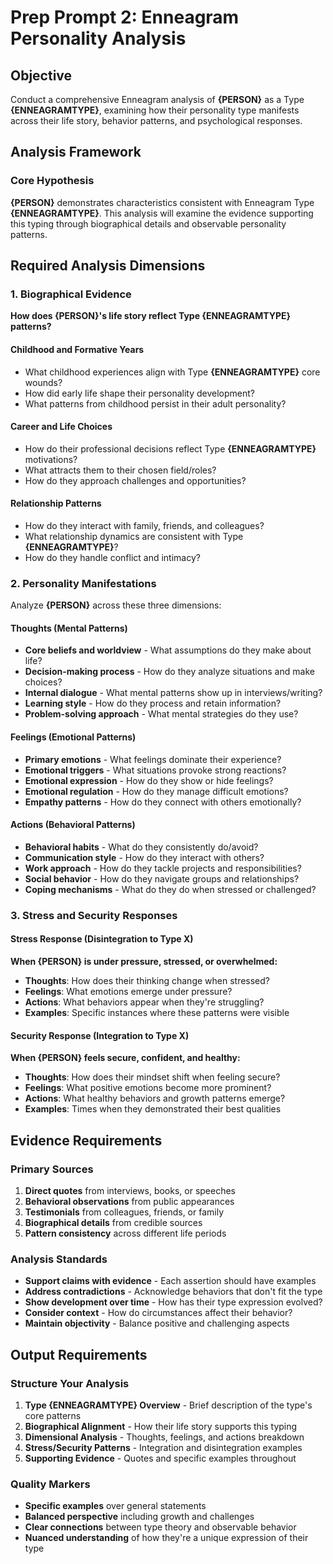 # Prep Prompt 2: Enneagram Personality Analysis

## Objective
Conduct a comprehensive Enneagram analysis of **{PERSON}** as a Type **{ENNEAGRAMTYPE}**, examining how their personality type manifests across their life story, behavior patterns, and psychological responses.

## Analysis Framework

### Core Hypothesis
**{PERSON}** demonstrates characteristics consistent with Enneagram Type **{ENNEAGRAMTYPE}**. This analysis will examine the evidence supporting this typing through biographical details and observable personality patterns.

## Required Analysis Dimensions

### 1. Biographical Evidence
**How does {PERSON}'s life story reflect Type {ENNEAGRAMTYPE} patterns?**

#### **Childhood and Formative Years**
- What childhood experiences align with Type **{ENNEAGRAMTYPE}** core wounds?
- How did early life shape their personality development?
- What patterns from childhood persist in their adult personality?

#### **Career and Life Choices**
- How do their professional decisions reflect Type **{ENNEAGRAMTYPE}** motivations?
- What attracts them to their chosen field/roles?
- How do they approach challenges and opportunities?

#### **Relationship Patterns**
- How do they interact with family, friends, and colleagues?
- What relationship dynamics are consistent with Type **{ENNEAGRAMTYPE}**?
- How do they handle conflict and intimacy?

### 2. Personality Manifestations

Analyze **{PERSON}** across these three dimensions:

#### **Thoughts** (Mental Patterns)
- **Core beliefs and worldview** - What assumptions do they make about life?
- **Decision-making process** - How do they analyze situations and make choices?
- **Internal dialogue** - What mental patterns show up in interviews/writing?
- **Learning style** - How do they process and retain information?
- **Problem-solving approach** - What mental strategies do they use?

#### **Feelings** (Emotional Patterns)
- **Primary emotions** - What feelings dominate their experience?
- **Emotional triggers** - What situations provoke strong reactions?
- **Emotional expression** - How do they show or hide feelings?
- **Emotional regulation** - How do they manage difficult emotions?
- **Empathy patterns** - How do they connect with others emotionally?

#### **Actions** (Behavioral Patterns)
- **Behavioral habits** - What do they consistently do/avoid?
- **Communication style** - How do they interact with others?
- **Work approach** - How do they tackle projects and responsibilities?
- **Social behavior** - How do they navigate groups and relationships?
- **Coping mechanisms** - What do they do when stressed or challenged?

### 3. Stress and Security Responses

#### **Stress Response (Disintegration to Type X)**
**When {PERSON} is under pressure, stressed, or overwhelmed:**
- **Thoughts**: How does their thinking change when stressed?
- **Feelings**: What emotions emerge under pressure?
- **Actions**: What behaviors appear when they're struggling?
- **Examples**: Specific instances where these patterns were visible

#### **Security Response (Integration to Type X)**
**When {PERSON} feels secure, confident, and healthy:**
- **Thoughts**: How does their mindset shift when feeling secure?
- **Feelings**: What positive emotions become more prominent?
- **Actions**: What healthy behaviors and growth patterns emerge?
- **Examples**: Times when they demonstrated their best qualities

## Evidence Requirements

### Primary Sources
1. **Direct quotes** from interviews, books, or speeches
2. **Behavioral observations** from public appearances
3. **Testimonials** from colleagues, friends, or family
4. **Biographical details** from credible sources
5. **Pattern consistency** across different life periods

### Analysis Standards
- **Support claims with evidence** - Each assertion should have examples
- **Address contradictions** - Acknowledge behaviors that don't fit the type
- **Show development over time** - How has their type expression evolved?
- **Consider context** - How do circumstances affect their behavior?
- **Maintain objectivity** - Balance positive and challenging aspects

## Output Requirements

### Structure Your Analysis
1. **Type {ENNEAGRAMTYPE} Overview** - Brief description of the type's core patterns
2. **Biographical Alignment** - How their life story supports this typing
3. **Dimensional Analysis** - Thoughts, feelings, and actions breakdown
4. **Stress/Security Patterns** - Integration and disintegration examples
5. **Supporting Evidence** - Quotes and specific examples throughout

### Quality Markers
- **Specific examples** over general statements
- **Balanced perspective** including growth and challenges  
- **Clear connections** between type theory and observable behavior
- **Nuanced understanding** of how they're a unique expression of their type
